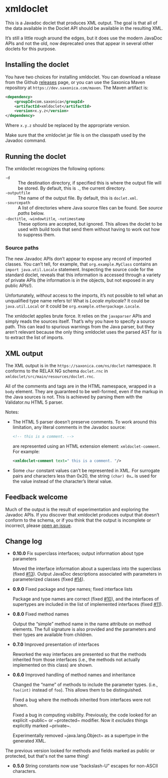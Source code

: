 # xmldoclet

This is a Javadoc doclet that produces XML output. The goal is that
all of the data available in the Doclet API should be available in the
resulting XML.

It’s still a little rough around the edges, but it does use the modern
JavaDoc APIs and not the old, now deprecated ones that appear in
several other doclets for this purpose.

## Installing the doclet

You have two choices for installing xmldoclet. You can download a release
from the Github [releases](https://github.com/Saxonica/xmldoclet/releases) page,
or you can use the Saxonica Maven repository at `https://dev.saxonica.com/maven`.
The Maven artifact is:

```xml
<dependency>
    <groupId>com.saxonica</groupId>
    <artifactId>xmldoclet</artifactId>
    <version>x.y.z</version>
</dependency>
```

Where `x.y.z` should be replaced by the appropriate version.

Make sure that the xmldoclet jar file is on the classpath used by the Javadoc
command.

## Running the doclet

The xmldoclet recognizes the following options:

<dl>
<div>
<dt><code>-d</code></dt>
<dd>The destination directory, if specified this is where the output file
will be stored. By default, this is <code>.</code>, the current directory.
</dd>
</div>
<div>
<dt><code>-outputfile</code></dt>
<dd>The name of the output file. By default, this is <code>doclet.xml</code>.
</dd>
</div>
<div>
<dt><code>-sourcepath</code></dt>
<dd>A list of directories where Java source files can be found. See <em>source paths</em>
below.
</dd>
</div>
<div>
<dt><code>-doctitle</code>, <code>-windowtitle</code>, <code>-notimestamp</code></dt>
<dd>These options are accepted, but ignored. This allows the doclet to be
used with build tools that send them without having to work out how to
suppress them.
</dd>
</div>
</dt>

### Source paths

The new Javadoc APIs don’t appear to expose any record of imported
classes. You can’t tell, for example, that `org.example.MyClass`
contains an `import java.util.Locale` statement. Inspecting the source
code for the standard doclet, reveals that this information is
accessed through a variety of private APIs (the information is *in*
the objects, but not exposed in any public APIs!).

Unfortunately, *without* access to the imports, it’s not possible to
tell what an unqualified type name refers to! What is _Locale
mylocale_? It could be `java.util.Local` or it could be
`org.example.otherpackage.Locale`.

The xmldoclet applies brute force. It relies on the `javaparser` APIs
and simply reads the sources itself. That’s why you have to specify a
source path. This can lead to spurious warnings from the Java parser,
but they aren’t relevant because the only thing xmldoclet uses the
parsed AST for is to extract the list of imports.

## XML output

The XML output is in the `https://saxonica.com/ns/doclet` namespace.
It conforms to the RELAX NG schema `doclet.rnc` in
`xmldoclet/src/main/resources/doclet.rnc`.

All of the comments and tags are in the HTML namespace, wrapped in a
`body` element. They are guaranteed to be well-formed, even if the
markup in the Java sources is not. This is achieved by parsing them
with the Validator.nu HTML 5 parser.

Notes:

* The HTML 5 parser doesn’t preserve comments. To work around this
  limitation, any literal comments in the Javadoc source:
  
  ```xml
  <!-- this is a comment. -->
  ```
  
  are represented using an HTML extension element:
  `xmldoclet-comment`. For example:

  ```xml
  <xmldoclet-comment text=" this is a comment. "/>
  ```

* Some `char` constant values can’t be represented in XML. For
  surrogate pairs and characters less than 0x20, the string
  `(char) 0x…` is used for the value instead of the character’s
  literal value.

## Feedback welcome

Much of the output is the result of experimentation and exploring the
Javadoc APIs. If you discover that xmldoclet produces output that
doesn’t conform to the schema, or if you think that the output is
incomplete or incorrect, please [open an issue](https://github.com/Saxonica/xmldoclet/issues).

## Change log

* **0.10.0** Fix superclass interfaces; output information about type parameters

  Moved the interface information about a superclass into the superclass
  (fixed [#13](https://github.com/Saxonica/xmldoclet/issues/13)).
  Output JavaDoc descriptions associated with parameters in parameterized classes
  (fixed [#14](https://github.com/Saxonica/xmldoclet/issues/14)).

* **0.9.0** Fixed package and type names; fixed interface lists

  Package and type names are correct (fixed [#10](https://github.com/Saxonica/xmldoclet/issues/10)),
  and the interfaces of supertypes are included in the list of implemented interfaces
  (fixed [#11](https://github.com/Saxonica/xmldoclet/issues/11)).

* **0.8.0** Fixed method names

  Output the “simple” method name in the name attribute on method elements.
  The full signature is also provided and the parameters and their types are available
  from children.

* **0.7.0** Improved presentation of interfaces

  Reworked the way interfaces are presented so that the methods inherited
  from those interfaces (i.e., the methods not actually implemented on this class)
  are shown.

* **0.6.0** Improved handling of method names and inheritance
  
  Changed the “name” of methods to include the parameter types. (i.e., `foo(int)`
  instead of `foo`). This allows them to be distinguished.
  
  Fixed a bug where the methods inherited from interfaces were not shown.
  
  Fixed a bug in computing visibility. Previously, the code looked for an explicit
  ~public~ or ~protected~ modifier. Now it *excludes* things explicitly marked ~private~.
  
  Experimentally removed ~java.lang.Object~ as a supertype in the generated XML.

The previous version looked for methods and fields marked as public or protected, but that's not the same thing!

* **0.5.0** String constants now use “backslash-U” escapes for non-ASCII characters.
